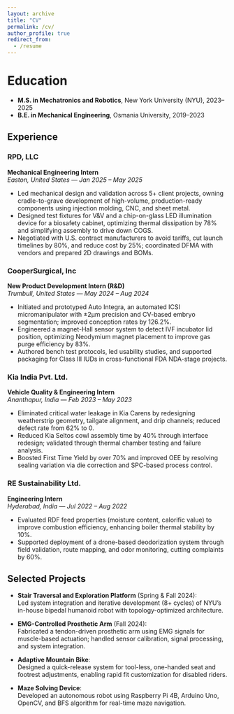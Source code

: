 ```yaml
---
layout: archive
title: "CV"
permalink: /cv/
author_profile: true
redirect_from:
  - /resume
---
```


# Education

* **M.S. in Mechatronics and Robotics**, New York University (NYU), 2023–2025  
* **B.E. in Mechanical Engineering**, Osmania University, 2019–2023  

## Experience

### RPD, LLC  
**Mechanical Engineering Intern**  
_Easton, United States — Jan 2025 – May 2025_  
- Led mechanical design and validation across 5+ client projects, owning cradle-to-grave development of high-volume, production-ready components using injection molding, CNC, and sheet metal.  
- Designed test fixtures for V&V and a chip-on-glass LED illumination device for a biosafety cabinet, optimizing thermal dissipation by 78% and simplifying assembly to drive down COGS.  
- Negotiated with U.S. contract manufacturers to avoid tariffs, cut launch timelines by 80%, and reduce cost by 25%; coordinated DFMA with vendors and prepared 2D drawings and BOMs.

### CooperSurgical, Inc  
**New Product Development Intern (R&D)**  
_Trumbull, United States — May 2024 – Aug 2024_  
- Initiated and prototyped Auto Integra, an automated ICSI micromanipulator with ±2µm precision and CV-based embryo segmentation; improved conception rates by 126.2%.  
- Engineered a magnet-Hall sensor system to detect IVF incubator lid position, optimizing Neodymium magnet placement to improve gas purge efficiency by 83%.  
- Authored bench test protocols, led usability studies, and supported packaging for Class III IUDs in cross-functional FDA NDA-stage projects.

### Kia India Pvt. Ltd.  
**Vehicle Quality & Engineering Intern**  
_Ananthapur, India — Feb 2023 – May 2023_  
- Eliminated critical water leakage in Kia Carens by redesigning weatherstrip geometry, tailgate alignment, and drip channels; reduced defect rate from 62% to 0.  
- Reduced Kia Seltos cowl assembly time by 40% through interface redesign; validated through thermal chamber testing and failure analysis.  
- Boosted First Time Yield by over 70% and improved OEE by resolving sealing variation via die correction and SPC-based process control.

### RE Sustainability Ltd.  
**Engineering Intern**  
_Hyderabad, India — Jul 2022 – Aug 2022_  
- Evaluated RDF feed properties (moisture content, calorific value) to improve combustion efficiency, enhancing boiler thermal stability by 10%.  
- Supported deployment of a drone-based deodorization system through field validation, route mapping, and odor monitoring, cutting complaints by 60%.

## Selected Projects

- **Stair Traversal and Exploration Platform** (Spring & Fall 2024):  
  Led system integration and iterative development (8+ cycles) of NYU’s in-house bipedal humanoid robot with topology-optimized architecture.  
 

- **EMG-Controlled Prosthetic Arm** (Fall 2024):  
  Fabricated a tendon-driven prosthetic arm using EMG signals for muscle-based actuation; handled sensor calibration, signal processing, and system integration.

- **Adaptive Mountain Bike**:  
  Designed a quick-release system for tool-less, one-handed seat and footrest adjustments, enabling rapid fit customization for disabled riders.  


- **Maze Solving Device**:  
  Developed an autonomous robot using Raspberry Pi 4B, Arduino Uno, OpenCV, and BFS algorithm for real-time maze navigation.  

